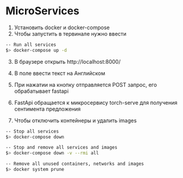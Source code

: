 # MicroServices

1. Установить docker и docker-compose
2. Чтобы запустить в тервинале нужно ввести 

```bash
-- Run all services
$> docker-compose up -d
```

3. В браузере открыть http://localhost:8000/
4. В поле ввести текст на Английском
5. При нажатии на кнопку отправляется POST запрос, его обрабатывает fastapi
6. FastApi обращается к микросервису torch-serve для получения сентимента предложения

7. Чтобы отключить контейнеры и удалить images 

```bash
-- Stop all services
$> docker-compose down

-- Stop and remove all services and images
$> docker-compose down -v --rmi all

-- Remove all unused containers, networks and images
$> docker system prune
```
